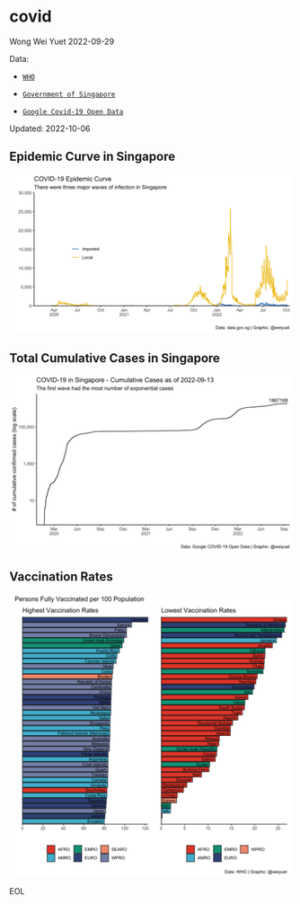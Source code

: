# covid

Wong Wei Yuet 2022-09-29

Data:
  - [`WHO`](https://covid19.who.int/data)
  
  - [`Government of Singapore`](https://data.gov.sg/dataset/covid-19-statistics)
  
  - [`Google Covid-19 Open Data`](https://health.google.com/covid-19/open-data)
  
Updated: 2022-10-06
  
## Epidemic Curve in Singapore
![](https://github.com/weiyuet/covid/blob/main/figures/covid-epidemic-curve-sg.png)

## Total Cumulative Cases in Singapore
![](https://github.com/weiyuet/covid/blob/main/figures/covid-cumulative-sg.png)

## Vaccination Rates
![](https://github.com/weiyuet/covid/blob/main/figures/country-vaccination-rates.png)

EOL